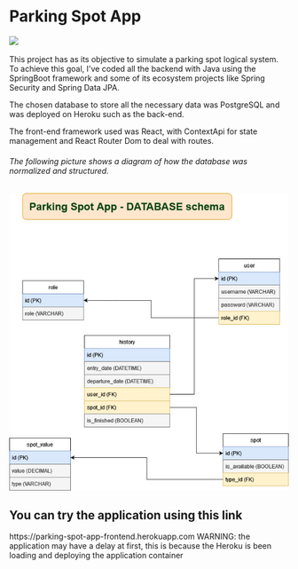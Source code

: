 <h1>Parking Spot App</h1>

<img src="./readMeResources/applicationGif.gif" />

<p>This project has as its objective to simulate a parking spot logical system. To achieve this goal, I've coded all the backend with Java using the SpringBoot framework and some of its ecosystem projects like Spring Security and Spring Data JPA.

The chosen database to store all the necessary data was PostgreSQL and was deployed on Heroku such as the back-end.

The front-end framework used was React, with ContextApi for state management and React Router Dom to deal with routes.</p>

<h6>The following picture shows a diagram of how the database was normalized and structured.</h6>
<img src="./readMeResources/databaseSchema.jpg" />



<h2>You can try the application using this link</h2>
<a>https://parking-spot-app-frontend.herokuapp.com</a>
<span>WARNING: the application may have a delay at first, this is because the Heroku is been loading and deploying the application container</span>
